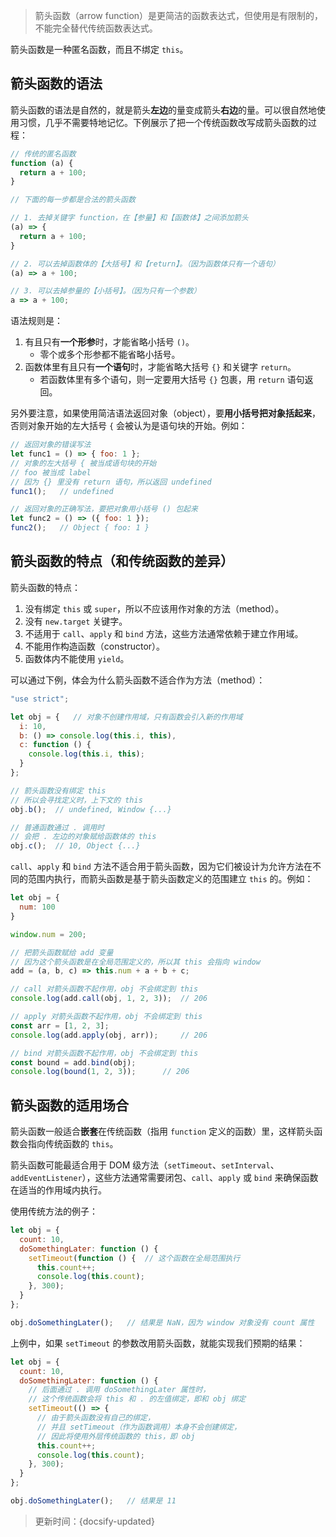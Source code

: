 > 箭头函数（arrow function）是更简洁的函数表达式，但使用是有限制的，不能完全替代传统函数表达式。

箭头函数是一种匿名函数，而且不绑定 `this`。

## 箭头函数的语法

箭头函数的语法是自然的，就是箭头**左边**的量变成箭头**右边**的量。可以很自然地使用习惯，几乎不需要特地记忆。下例展示了把一个传统函数改写成箭头函数的过程：

```js
// 传统的匿名函数
function (a) {
  return a + 100;
}

// 下面的每一步都是合法的箭头函数

// 1. 去掉关键字 function，在【参量】和【函数体】之间添加箭头
(a) => {
  return a + 100;
}

// 2. 可以去掉函数体的【大括号】和【return】。（因为函数体只有一个语句）
(a) => a + 100;

// 3. 可以去掉参量的【小括号】。（因为只有一个参数）
a => a + 100;
```

语法规则是：

1. 有且只有**一个形参**时，才能省略小括号 `()`。
   * 零个或多个形参都不能省略小括号。
2. 函数体里有且只有**一个语句**时，才能省略大括号 `{}` 和关键字 `return`。
   * 若函数体里有多个语句，则一定要用大括号 `{}` 包裹，用 `return` 语句返回。

另外要注意，如果使用简洁语法返回对象（object），要**用小括号把对象括起来**，否则对象开始的左大括号 `{` 会被认为是语句块的开始。例如：

```js
// 返回对象的错误写法
let func1 = () => { foo: 1 };
// 对象的左大括号 { 被当成语句块的开始
// foo 被当成 label
// 因为 {} 里没有 return 语句，所以返回 undefined
func1();   // undefined

// 返回对象的正确写法，要把对象用小括号 () 包起来
let func2 = () => ({ foo: 1 });
func2();   // Object { foo: 1 }
```

## 箭头函数的特点（和传统函数的差异）

箭头函数的特点：

1. 没有绑定 `this` 或 `super`，所以不应该用作对象的方法（method）。
2. 没有 `new.target` 关键字。
3. 不适用于 `call`、`apply` 和 `bind` 方法，这些方法通常依赖于建立作用域。
4. 不能用作构造函数（constructor）。
5. 函数体内不能使用 `yield`。

可以通过下例，体会为什么箭头函数不适合作为方法（method）：

```js
"use strict";

let obj = {   // 对象不创建作用域，只有函数会引入新的作用域
  i: 10,
  b: () => console.log(this.i, this),
  c: function () {
    console.log(this.i, this);
  }
};

// 箭头函数没有绑定 this
// 所以会寻找定义时，上下文的 this
obj.b();  // undefined, Window {...}

// 普通函数通过 . 调用时
// 会把 . 左边的对象赋给函数体的 this
obj.c();  // 10, Object {...}
```

`call`、`apply` 和 `bind` 方法不适合用于箭头函数，因为它们被设计为允许方法在不同的范围内执行，而箭头函数是基于箭头函数定义的范围建立 `this` 的。例如：

```js
let obj = {
  num: 100
}

window.num = 200;

// 把箭头函数赋给 add 变量
// 因为这个箭头函数是在全局范围定义的，所以其 this 会指向 window
add = (a, b, c) => this.num + a + b + c;

// call 对箭头函数不起作用，obj 不会绑定到 this
console.log(add.call(obj, 1, 2, 3));  // 206

// apply 对箭头函数不起作用，obj 不会绑定到 this
const arr = [1, 2, 3];
console.log(add.apply(obj, arr));     // 206

// bind 对箭头函数不起作用，obj 不会绑定到 this
const bound = add.bind(obj);
console.log(bound(1, 2, 3));      // 206
```

## 箭头函数的适用场合

箭头函数一般适合**嵌套**在传统函数（指用 `function` 定义的函数）里，这样箭头函数会指向传统函数的 `this`。

箭头函数可能最适合用于 DOM 级方法（`setTimeout`、`setInterval`、`addEventListener`），这些方法通常需要闭包、`call`、`apply` 或 `bind` 来确保函数在适当的作用域内执行。

使用传统方法的例子：

```js
let obj = {
  count: 10,
  doSomethingLater: function () {
    setTimeout(function () {  // 这个函数在全局范围执行
      this.count++;
      console.log(this.count);
    }, 300);
  }
};

obj.doSomethingLater();   // 结果是 NaN，因为 window 对象没有 count 属性
```

上例中，如果 `setTimeout` 的参数改用箭头函数，就能实现我们预期的结果：

```js
let obj = {
  count: 10,
  doSomethingLater: function () {
    // 后面通过 . 调用 doSomethingLater 属性时，
    // 这个传统函数会将 this 和 . 的左值绑定，即和 obj 绑定
    setTimeout(() => {
      // 由于箭头函数没有自己的绑定，
      // 并且 setTimeout（作为函数调用）本身不会创建绑定，
      // 因此将使用外层传统函数的 this，即 obj
      this.count++;
      console.log(this.count);
    }, 300);
  }
};

obj.doSomethingLater();   // 结果是 11
```



> 更新时间：{docsify-updated}
